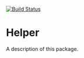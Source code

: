 [![Build Status](https://app.travis-ci.com/vpsyukalovzuzex/Helper.svg?branch=master)](https://app.travis-ci.com/vpsyukalovzuzex/Helper)

# Helper

A description of this package.
